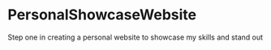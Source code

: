# PersonalShowcaseWebsite
Step one in creating a personal website to showcase my skills and stand out
